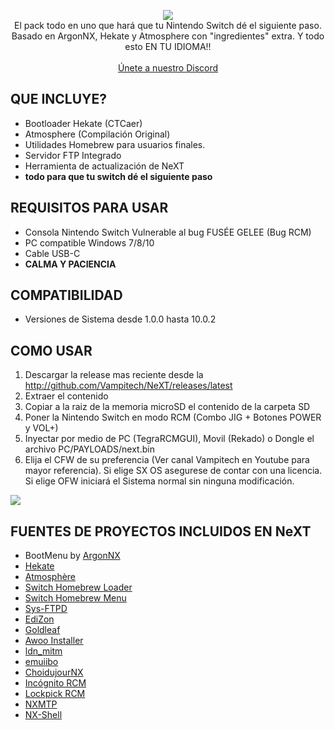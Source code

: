 <p align="center">
<a href="https://github.com/Vampitech/NeXT/releases">
<image src="https://user-images.githubusercontent.com/47399571/82906333-b574e080-9f2a-11ea-92cf-e3ec08f67f58.jpg"></a>
<br>
El pack todo en uno que hará que tu Nintendo Switch dé el siguiente paso. Basado en ArgonNX, Hekate y Atmosphere con "ingredientes" extra. Y todo esto EN TU IDIOMA!!
<br>
<br>
<a href="https://discord.vampitech.com.co"> Únete a nuestro Discord</a>
</p>

## QUE INCLUYE?
* Bootloader Hekate (CTCaer)
* Atmosphere (Compilación Original)
* Utilidades Homebrew para usuarios finales.
* Servidor FTP Integrado
* Herramienta de actualización de NeXT
* **todo para que tu switch dé el siguiente paso**

## REQUISITOS PARA USAR
* Consola Nintendo Switch Vulnerable al bug FUSÉE GELEE (Bug RCM)
* PC compatible Windows 7/8/10
* Cable USB-C
* **CALMA Y PACIENCIA**

## COMPATIBILIDAD
* Versiones de Sistema desde 1.0.0 hasta 10.0.2

## COMO USAR
1. Descargar la release mas reciente desde la http://github.com/Vampitech/NeXT/releases/latest
2. Extraer el contenido
3. Copiar a la raiz de la memoria microSD el contenido de la carpeta SD
5. Poner la Nintendo Switch en modo RCM (Combo JIG + Botones POWER y VOL+)
4. Inyectar por medio de PC (TegraRCMGUI), Movil (Rekado) o Dongle el archivo PC/PAYLOADS/next.bin
6. Elija el CFW de su preferencia (Ver canal Vampitech en Youtube para mayor referencia). Si elige SX OS asegurese de contar con una licencia. Si elige OFW iniciará el Sistema normal sin ninguna modificación.
<img src="https://user-images.githubusercontent.com/47399571/82906333-b574e080-9f2a-11ea-92cf-e3ec08f67f58.jpg">

## FUENTES DE PROYECTOS INCLUIDOS EN NeXT
* BootMenu by [ArgonNX](https://github.com/Guillem96/argon-nx)
* [Hekate](https://github.com/CTCaer/hekate)
* [Atmosphère](https://github.com/Atmosphere-NX/Atmosphere)
* [Switch Homebrew Loader](https://github.com/switchbrew/nx-hbloader)
* [Switch Homebrew Menu](https://github.com/switchbrew/nx-hbmenu)
* [Sys-FTPD](https://github.com/jakibaki/sys-ftpd)
* [EdiZon](https://github.com/thomasnet-mc/EdiZon)
* [Goldleaf](https://github.com/XorTroll/Goldleaf)
* [Awoo Installer](https://github.com/Huntereb/Awoo-Installer)
* [ldn_mitm](https://github.com/spacemeowx2/ldn_mitm)
* [emuiibo](https://github.com/XorTroll/emuiibo)
* [ChoidujourNX](https://switchtools.sshnuke.net/)
* [Incógnito RCM](https://github.com/jimzrt/Incognito_RCM)
* [Lockpick RCM](https://github.com/shchmue/Lockpick_RCM)
* [NXMTP](https://github.com/liuervehc/nxmtp/)
* [NX-Shell](https://github.com/joel16/NX-Shell)

